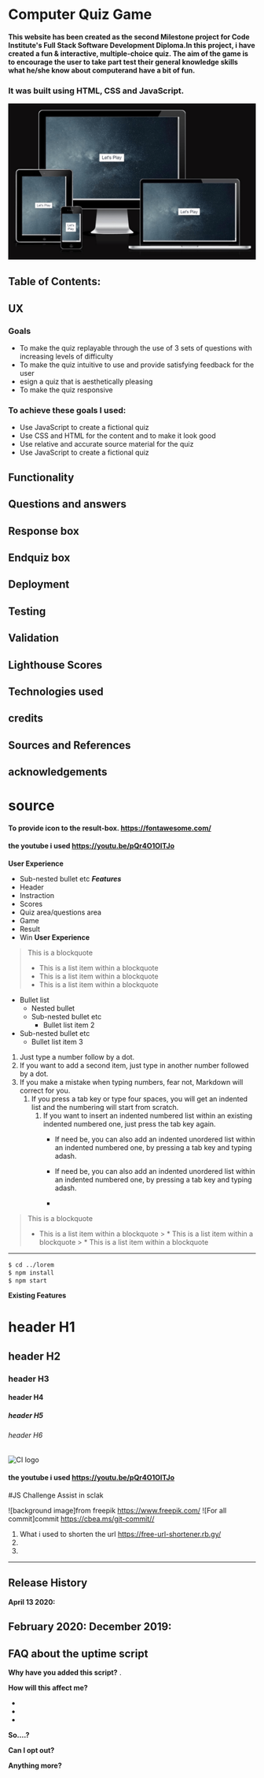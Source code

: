 # Computer Quiz Game
####  This website has been created as the second Milestone project for Code Institute's Full Stack Software Development Diploma.In this project, i have created a fun & interactive, multiple-choice quiz. The aim of the game is to encourage the user to take part  test their general knowledge skills what he/she know about computerand have a bit of fun.
### It was built using HTML, CSS and JavaScript. 

 
![Wireframes](assets/images/responsive.png)








 ## Table of Contents:
 

 ## UX
 
### Goals 





- To make the quiz replayable through the use of 3 sets of questions with increasing levels of difficulty
- To make the quiz intuitive to use and provide satisfying feedback for the user
- esign a quiz that is aesthetically pleasing
- To make the quiz responsive


### To achieve these goals I used:

- Use JavaScript to create a fictional quiz
- Use CSS and HTML for the content and to make it look good
- Use relative and accurate source material for the quiz
- Use JavaScript to create a fictional quiz


## Functionality


## Questions and answers


## Response box



## Endquiz box


## Deployment




## Testing



## Validation


## Lighthouse Scores




## Technologies used


credits 
----



## Sources and References






## acknowledgements




# source 
#### To provide icon to the result-box. https://fontawesome.com/
#### the youtube i used https://youtu.be/pQr4O1OITJo















  **User Experience** 
  
   * Sub-nested bullet etc
***Features***
   * Header
   * Instraction
   * Scores
   * Quiz area/questions area
   * Game
   * Result
   * Win 
   **User Experience**









> This is a blockquote
>  *  This is a list item within a blockquote
>  *  This is a list item within a blockquote
>  *  This is a list item within a blockquote
* Bullet list
  *  Nested bullet
   * Sub-nested bullet etc
     * Bullet list item 2
* Sub-nested bullet etc
     * Bullet list item 3
     










1. Just type a number follow by a dot.
2. If you want to add a second item, just type in another number followed by a dot.
1. If you make a mistake when typing numbers, fear not, Markdown will correct for you. 
    1. If you press a tab key or type four spaces, you will get an indented list and the numbering will start from scratch.
        1. If you want to insert an indented numbered list within an existing indented numbered one, just press the tab key again. 
            - If need be, you can also add an indented unordered list within an indented numbered one, by pressing a tab key and typing adash.

            - If need be, you can also add an indented unordered list within an indented numbered one, by pressing a tab key and typing adash.


            - 
> This is a blockquote
   > * This is a list item within a blockquote
    > * This is a list item within a blockquote
            > * This is a list item within a blockquote            


































 **  **
```
$ cd ../lorem
$ npm install
$ npm start
```
	



**Existing Features**
# header H1
## header H2
### header H3
#### header H4
##### header H5
###### header H6

















![CI logo](https://codeinstitute.s3.amazonaws.com/fullstack/ci_logo_small.png)



#### the youtube i used https://youtu.be/pQr4O1OITJo
#JS Challenge Assist in sclak

![background image]from freepik https://www.freepik.com/
![For all commit]commit https://cbea.ms/git-commit//

1. What i used to shorten the url https://free-url-shortener.rb.gy/
2. 
3. 


------

## Release History


**April 13 2020:** 

**February 2020:** 
**December 2019:** 
------

## FAQ about the uptime script

**Why have you added this script?**
.

**How will this affect me?**



- 
- 
- 



**So….?**



**Can I opt out?**



**Anything more?**


